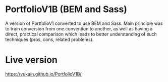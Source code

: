 # PortfolioV1B (BEM and Sass)

A version of PortfolioV1 converted to use BEM and Sass.
Main principle was to train conversion from one convention to another, as well as having a direct, practical comparison which leads to better understanding of such techniques (pros, cons, related problems).

# Live version
https://vukain.github.io/PortfolioV1B/
